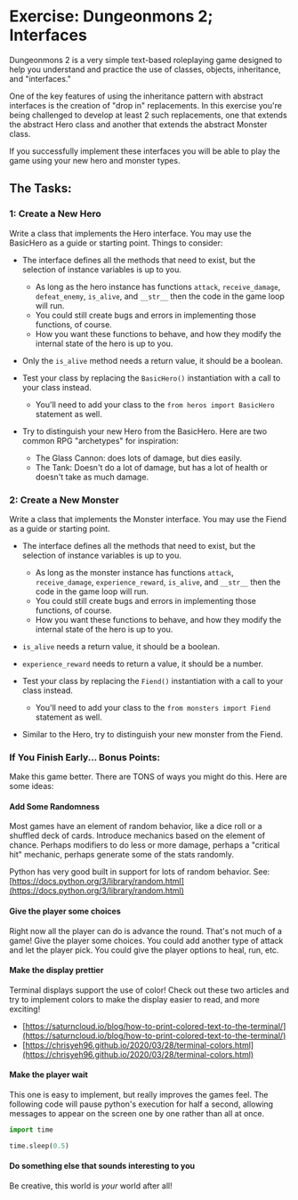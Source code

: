 # Exercise: Dungeonmons 2; Interfaces

Dungeonmons 2 is a very simple text-based roleplaying game designed to help you understand and practice the use of classes, objects, inheritance, and "interfaces."

One of the key features of using the inheritance pattern with abstract interfaces is the creation of "drop in" replacements. In this exercise you're being challenged to develop at least 2 such replacements, one that extends the abstract Hero class and another that extends the abstract Monster class. 

If you successfully implement these interfaces you will be able to play the game using your new hero and monster types. 

## The Tasks:

### 1: Create a New Hero

Write a class that implements the Hero interface. You may use the BasicHero as a guide or starting point. Things to consider:

* The interface defines all the methods that need to exist, but the selection of instance variables is up to you. 
    * As long as the hero instance has functions `attack`, `receive_damage`, `defeat_enemy`, `is_alive`, and `__str__` then the code in the game loop will run.
    * You could still create bugs and errors in implementing those functions, of course.
    * How you want these functions to behave, and how they modify the internal state of the hero is up to you.

* Only the `is_alive` method needs a return value, it should be a boolean. 

* Test your class by replacing the `BasicHero()` instantiation with a call to your class instead.
    * You'll need to add your class to the `from heros import BasicHero` statement as well. 

* Try to distinguish your new Hero from the BasicHero. Here are two common RPG "archetypes" for inspiration:
    * The Glass Cannon: does lots of damage, but dies easily. 
    * The Tank: Doesn't do a lot of damage, but has a lot of health or doesn't take as much damage.


### 2: Create a New Monster

Write a class that implements the Monster interface. You may use the Fiend as a guide or starting point.

* The interface defines all the methods that need to exist, but the selection of instance variables is up to you. 
    * As long as the monster instance has functions `attack`, `receive_damage`, `experience_reward`, `is_alive`, and `__str__` then the code in the game loop will run.
    * You could still create bugs and errors in implementing those functions, of course.
    * How you want these functions to behave, and how they modify the internal state of the hero is up to you.

* `is_alive` needs a return value, it should be a boolean. 

* `experience_reward` needs to return a value, it should be a number.

* Test your class by replacing the `Fiend()` instantiation with a call to your class instead.
    * You'll need to add your class to the `from monsters import Fiend` statement as well. 

* Similar to the Hero, try to distinguish your new monster from the Fiend.

### If You Finish Early... Bonus Points:

Make this game better. There are TONS of ways you might do this. Here are some ideas:

#### Add Some Randomness

Most games have an element of random behavior, like a dice roll or a shuffled deck of cards. Introduce mechanics based on the element of chance. Perhaps modifiers to do less or more damage, perhaps a "critical hit" mechanic, perhaps generate some of the stats randomly.

Python has very good built in support for lots of random behavior. See: [https://docs.python.org/3/library/random.html](https://docs.python.org/3/library/random.html)

#### Give the player some choices

Right now all the player can do is advance the round. That's not much of a game! Give the player some choices. You could add another type of attack and let the player pick. You could give the player options to heal, run, etc. 

#### Make the display prettier

Terminal displays support the use of color! Check out these two articles and try to implement colors to make the display easier to read, and more exciting!

* [https://saturncloud.io/blog/how-to-print-colored-text-to-the-terminal/](https://saturncloud.io/blog/how-to-print-colored-text-to-the-terminal/)
* [https://chrisyeh96.github.io/2020/03/28/terminal-colors.html](https://chrisyeh96.github.io/2020/03/28/terminal-colors.html)

#### Make the player wait

This one is easy to implement, but really improves the games feel. The following code will pause python's execution for half a second, allowing messages to appear on the screen one by one rather than all at once.

```python
import time

time.sleep(0.5)
```

#### Do something else that sounds interesting to you

Be creative, this world is *your* world after all! 